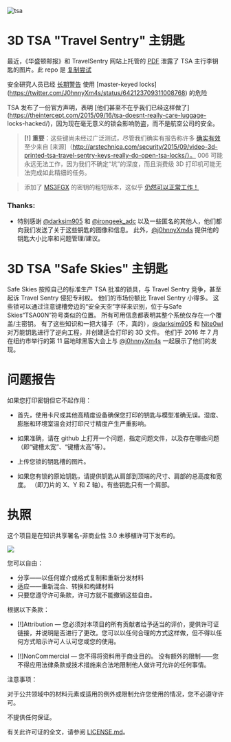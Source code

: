 ![tsa](https://cloud.githubusercontent.com/assets/8536299/9762459/eaa8f8a0-5703-11e5-9c47-d89b8d40b115.jpg)

3D TSA "Travel Sentry" 主钥匙
=========
最近，《华盛顿邮报》和 TravelSentry 网站上托管的 [PDF](https://www.travelsentry.org/security/pdf/passkeys.pdf) 泄露了 TSA 主行李钥匙的图片。此 repo 是 [复制尝试](https://twitter.com/InfoSecJesus/status/641662669758574593)

安全研究人员已经 [长期警告](http://www.crypto.com/masterkey.html) 使用 [master-keyed locks] (https://twitter.com/J0hnnyXm4s/status/642123709311008768) 的危险

TSA 发布了一份官方声明，表明 [他们甚至不在乎我们已经这样做了](https://theintercept.com/2015/09/16/tsa-doesnt-really-care-luggage- locks-hacked/)，因为现在毫无意义的锁会影响防盗，而不是航空公司的安全。

> **[!] 重要**：这些键尚未经过广泛测试，尽管我们确实有报告称许多 [确实有效](https://twitter.com/bernard/status/641662069427847168) 至少来自 [来源]（http://arstechnica.com/security/2015/09/video-3d-printed-tsa-travel-sentry-keys-really-do-open-tsa-locks/）。 006 可能永远无法工作，因为我们不确定“坑”的深度，而且消费级 3D 打印机可能无法完成如此精细的任务。

> 添加了 [MS3FGX](https://github.com/MS3FGX) 的密钥的粗短版本，这似乎 [仍然可以正常工作！](https://twitter.com/JimyLongs/status/641820527892414464)

### Thanks:
- 特别感谢 [@darksim905](https://twitter.com/darksim905) 和 [@irongeek_adc](https://twitter.com/irongeek_adc/status/640907196197404672) 以及一些匿名的其他人，他们都向我们发送了关于这些钥匙的图像和信息。 此外，[@j0hnnyXm4s](https://twitter.com/J0hnnyXm4s) 提供他的钥匙大小比率和问题管理/建议。


3D TSA "Safe Skies" 主钥匙
=========
Safe Skies 按照自己的标准生产 TSA 批准的锁具，与 Travel Sentry 竞争，甚至起诉 Travel Sentry 侵犯专利权。 他们的市场份额比 Travel Sentry 小得多。 这些锁可以通过注意键槽旁边的“安全天空”字样来识别，位于与Safe Skies“TSA00N”符号类似的位置。 所有可用信息都表明其整个系统仅存在一个覆盖/主密钥。 有了这些知识和一把大锤子（不，真的），[@darksim905](https://twitter.com/darksim905) 和 [Nite0wl](https://twitter.com/nite0wl_2600) 对万能钥匙进行了逆向工程，并创建适合打印的 3D 文件。 他们于 2016 年 7 月在纽约市举行的第 11 届地球黑客大会上与 [@j0hnnyXm4s](https://twitter.com/J0hnnyXm4s) 一起展示了他们的发现。


问题报告
=========

如果您打印密钥但它不起作用：

* 首先，使用卡尺或其他高精度设备确保您打印的钥匙与模型准确无误。湿度、膨胀和环境室温会对打印尺寸精度产生严重影响。

* 如果准确，请在 github 上打开一个问题，指定问题文件，以及存在哪些问题（即“键槽太宽”、“键槽太高”等）。

* 上传您锁的钥匙槽的图片。

* 如果您有锁的原始钥匙，请提供钥匙从肩部到顶端的尺寸、肩部的总高度和宽度。 （即刀片的 X、Y 和 Z 轴）。有些钥匙只有一个肩部。



执照
=========
这个项目是在知识共享署名-非商业性 3.0 未移植许可下发布的。

![](https://upload.wikimedia.org/wikipedia/commons/9/99/Cc-by-nc_icon.svg)

您可以自由：

* 分享——以任何媒介或格式复制和重新分发材料
* 适应——重新混合、转换和构建材料
* 只要您遵守许可条款，许可方就不能撤销这些自由。

根据以下条款：

* [!]Attribution — 您必须对本项目的所有贡献者给予适当的评价，提供许可证链接，并说明是否进行了更改。您可以以任何合理的方式这样做，但不得以任何方式暗示许可人认可您或您的使用。

* [!]NonCommercial — 您不得将资料用于商业目的。
没有额外的限制——您不得应用法律条款或技术措施来合法地限制他人做许可允许的任何事情。

注意事项：

对于公共领域中的材料元素或适用的例外或限制允许您使用的情况，您不必遵守许可。

不提供任何保证。

有关此许可证的全文，请参阅 [LICENSE.md](https://github.com/Xyl2k/TSA-Travel-Sentry-master-keys/blob/master/LICENSE.md)。
